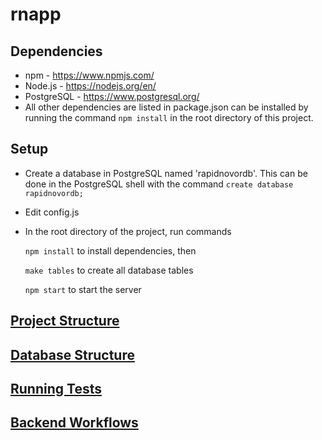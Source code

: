 # rnapp
## Dependencies
* npm - https://www.npmjs.com/
* Node.js - https://nodejs.org/en/
* PostgreSQL - https://www.postgresql.org/
* All other dependencies are listed in package.json can be installed by running the command `npm install` in the root directory of this project.

## Setup
* Create a database in PostgreSQL named 'rapidnovordb'. This can be done in the PostgreSQL shell with the command `create database rapidnovordb;` 

* Edit config.js
   
   
* In the root directory of the project, run commands

   `npm install` to install dependencies, then 
   
   `make tables` to create all database tables
   
   `npm start` to start the server
 
## [Project Structure](https://github.com/JulieW23/rnapp/blob/master/documentation/project_structure.md)

## [Database Structure](https://github.com/JulieW23/rnapp/blob/master/documentation/database_structure.md)

## [Running Tests](https://github.com/JulieW23/rnapp/blob/master/documentation/running_tests.md)

## [Backend Workflows](https://github.com/JulieW23/rnapp/blob/master/documentation/workflows.md)
